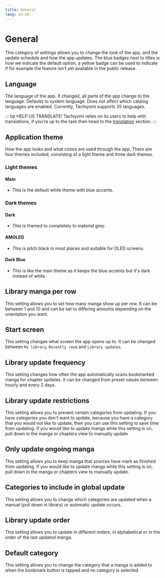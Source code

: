 ```yaml
---
title: General
lang: en-US
---
```


# General
This category of settings allows you to change the look of the app, and the update schedule and how the app updates.
The blue badges next to titles is how we indicate the default option, a yellow badge can be used to indicate if for example the feature isn't yet available in the public release.


## Language <Badge text="System default" type="default-indicator" vertical="middle"/>
The language of the app. If changed, all parts of the app change to the language. Defaults to system language. Does not affect which catalog languages are enabled. Currently, Tachiyomi supports 35 languages.

::: tip HELP US TRANSLATE!
Tachiyomi relies on its users to help with translations, if you're up to the task then head to the [translation](../contribution/#translation) section.
:::

## Application theme <Badge text="Main theme" type="default-indicator" vertical="middle"/>
How the app looks and what colors are used through the app. There are four themes included, consisting of a light theme and three dark themes.

### Light themes

#### Main
- This is the default white theme with blue accents.

### Dark themes

#### Dark
- This is themed to completely to material grey.

#### AMOLED
- This is pitch black in most places and suitable for OLED screens.

#### Dark Blue
- This is like the main theme as it keeps the blue accents but it's dark instead of white.

## Library manga per row <Badge text="Portrait: 3" type="default-indicator" vertical="middle"/> <Badge text="Landscape: 4" type="default-indicator" vertical="middle"/>
This setting allows you to set how many manga show up per row. It can be between 1 and 10 and can be set to differing amounts depending on the orientation you want.

## Start screen <Badge text="My library" type="default-indicator" vertical="middle"/>
This setting changes what screen the app opens up to. It can be changed between `My library`, `Recently read` and `Library updates`.

## Library update frequency <Badge text="Manual" type="default-indicator" vertical="middle"/>
This setting changes how often the app automatically scans bookmarked manga for chapter updates. It can be changed from preset values between hourly and every 2 days.

## Library update restrictions <Badge text="False" type="default-indicator" vertical="middle"/>
This setting allows you to prevent certain categories from updating. If you have categories you don't want to update, because you have a category that you would not like to update, then you can use this setting to save time from updating. If you would like to update manga while this setting is on, pull down in the manga or chapters view to manually update

## Only update ongoing manga <Badge text="False" type="default-indicator" vertical="middle"/>
This setting allows you to keep manga that sources have mark as finished from updating. If you would like to update manga while this setting is on, pull down in the manga or chapters view to manually update.

## Categories to include in global update <Badge text="All" type="default-indicator" vertical="middle"/>
This setting allows you to change which categories are updated when a manual (pull down in library) or automatic update occurs.

## Library update order <Badge text="Alphabetically" type="default-indicator" vertical="middle"/>
This setting allows you to update in different orders, in alphabetical or in the order of the last updated manga.

## Default category <Badge text="Always ask" type="default-indicator" vertical="middle"/>
This setting allows you to change the category that a manga is added to when the bookmark button is tapped and no category is selected.
